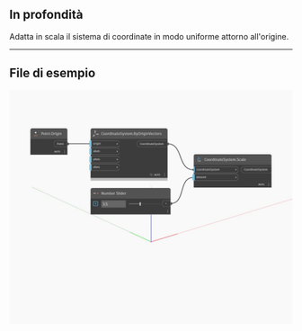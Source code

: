 <!--- Autodesk.DesignScript.Geometry.CoordinateSystem.Scale(amount) --->
<!--- RDCTCOVW6BS5FRXZS3PR264DLYDXTBQLYNP6TATAOVQALTU6V3SA --->
## In profondità
Adatta in scala il sistema di coordinate in modo uniforme attorno all'origine.
___
## File di esempio

![Scale (amount)](./RDCTCOVW6BS5FRXZS3PR264DLYDXTBQLYNP6TATAOVQALTU6V3SA_img.jpg)

